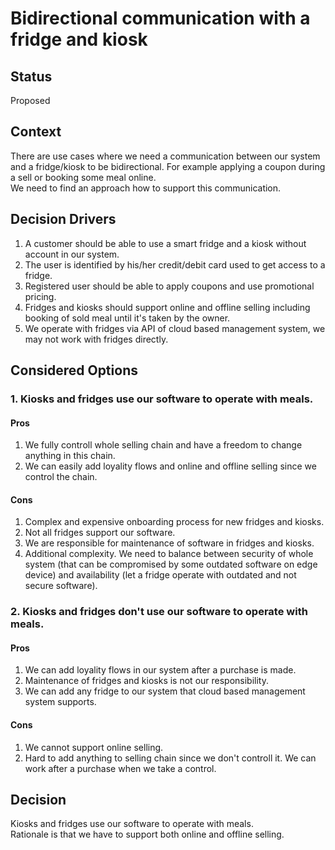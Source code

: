 # Bidirectional communication with a fridge and kiosk

## Status

Proposed

## Context
There are use cases where we need a communication between our system and a fridge/kiosk to be bidirectional. For example applying a coupon during a sell or booking some meal online.<br>
We need to find an approach how to support this communication.

## Decision Drivers
1. A customer should be able to use a smart fridge and a kiosk without account in our system.
2. The user is identified by his/her credit/debit card used to get access to a fridge.
3. Registered user should be able to apply coupons and use promotional pricing.
4. Fridges and kiosks should support online and offline selling including booking of sold meal until it's taken by the owner.
5. We operate with fridges via API of cloud based management system, we may not work with fridges directly.

## Considered Options
### 1. Kiosks and fridges use our software to operate with meals.

#### Pros
1. We fully controll whole selling chain and have a freedom to change anything in this chain.
2. We can easily add loyality flows and online and offline selling since we control the chain.

#### Cons
1. Complex and expensive onboarding process for new fridges and kiosks.
2. Not all fridges support our software.
3. We are responsible for maintenance of software in fridges and kiosks.
4. Additional complexity. We need to balance between security of whole system (that can be compromised by some outdated software on edge device) and availability (let a fridge operate with outdated and not secure software).

### 2. Kiosks and fridges don't use our software to operate with meals.

#### Pros
1. We can add loyality flows in our system after a purchase is made.
2. Maintenance of fridges and kiosks is not our responsibility.
3. We can add any fridge to our system that cloud based management system supports.

#### Cons
1. We cannot support online selling.
2. Hard to add anything to selling chain since we don't controll it. We can work after a purchase when we take a control.

## Decision
Kiosks and fridges use our software to operate with meals.<br>
Rationale is that we have to support both online and offline selling.